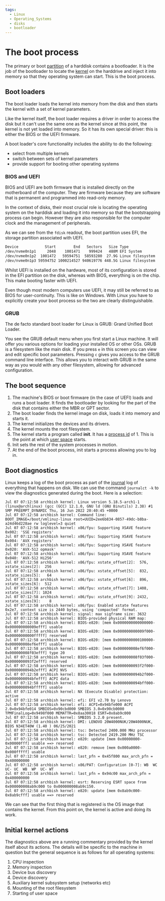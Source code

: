 ```yaml
---
tags:
  - Linux
  - Operating_Systems
  - disks
  - bootloader
---
```


 
# The boot process

The primary or boot [partition](Disks.md#primary-extended-and-logical-partitions) of a harddisk contains a bootloader. It is the job of the bootloader to locate the [kernel](The_Kernel.md) on the harddrive and inject it into memory so that they operating system can start. This is the boot process.

## Boot loaders

The boot loader loads the kernel into memory from the disk and then starts the kernel with a set of kernel parameters. 

Like the kernel itself, the boot loader requires a driver in order to access the disk but it can't use the same one as the kernel since at this point, the kernel is not yet loaded into memory. So it has its own special driver: this is either the BIOS or the UEFI firmware. 

A boot loader's core functionality includes the ability to do the following:
* select from multiple kernels
* switch between sets of kernel parameters
* provide support for booting other operating systems

### BIOS and UEFI 

BIOS and UEFI are both firmware that is installed directly on the motherboard of the computer. They are firmware because they are software that is permanent and programmed into read-only memory.

In the context of disks, their most crucial role is locating the operating system on the harddisk and loading it into memory so that the bootstrapping process can begin. However they are also responsible for the computer clock and the management of peripherals. 

As we can see from the `fdisk` readout, the boot partition uses EFI, the storage partition associated with UEFI. 

```bash
Device            Start        End   Sectors   Size Type
/dev/nvme0n1p1     2048    1001471    999424   488M EFI System
/dev/nvme0n1p2  1001472   59594751  58593280  27.9G Linux filesystem
/dev/nvme0n1p3 59594752 1000214527 940619776 448.5G Linux filesystem
```


Whilst UEFI is installed on the hardware, most of its configuration is stored in the EFI partition on the disk, whereas with BIOS, everything is on the chip. This make booting faster with UEFI.

Even though most modern computers use UEFI, it may still be referred to as BIOS for user-continuity. This is like on Windows. With Linux you have to explicitly create your boot process so the two are clearly distinguishable. 

### GRUB

The de facto standard boot loader for Linux is GRUB: Grand Unified Boot Loader.  

You see the GRUB default menu when you first start a Linux machine. It will offer you various options for loading your installed OS or other OSs. GRUB is a filesystem like the main disk. If you press `e` in this screen you can view and edit specific boot parameters. Pressing `c` gives you access to the GRUB command line interface. This allows you to interact with GRUB in the same way as you would with any other filesystem, allowing for advanced configuration. 

## The boot sequence 
1. The machine's BIOS or boot firmware (in the case of UEFI) loads and runs a boot loader. It finds the bootloader by looking for the part of the disk that contains either the MBR or GPT sector. 
2. The boot loader finds the kernel image on disk, loads it into memory and starts it. 
3. The kernel initializes the devices and its drivers.
4. The kernel mounts the root filesystem.
5. The kernel starts a program called **init**. It has a [process id](/Programming_Languages/Shell_Scripting/Processes.md#processes-ps) of 1. This is the point at which [user space](User_Space.md) starts.
6. Init sets the rest of the system processes in motion.
7. At the end of the boot process, init starts a process allowing you to log in.

## Boot diagnostics
Linux keeps a log of the boot process as part of the [journal]() log of everything that happens on disk. We can use the command `journalct -k` to view the diagnostics generated during the boot. Here is a selection:

```
Jul 07 07:12:58 archbish kernel: Linux version 5.18.5-arch1-1 (linux@archlinux) (gcc (GCC) 12.1.0, GNU ld (GNU Binutils) 2.38) #1 SMP PREEMPT_DYNAMIC Thu, 16 Jun 2022 20:40:45 +0000
Jul 07 07:12:58 archbish kernel: Command line: BOOT_IMAGE=/boot/vmlinuz-linux root=UUID=2ee6b834-0857-49dc-b8ba-a24d46d228ae rw loglevel=3 quiet
Jul 07 07:12:58 archbish kernel: x86/fpu: Supporting XSAVE feature 0x002: 'SSE registers'
Jul 07 07:12:58 archbish kernel: x86/fpu: Supporting XSAVE feature 0x004: 'AVX registers'
Jul 07 07:12:58 archbish kernel: x86/fpu: Supporting XSAVE feature 0x020: 'AVX-512 opmask'
Jul 07 07:12:58 archbish kernel: x86/fpu: Supporting XSAVE feature 0x040: 'AVX-512 Hi256'
Jul 07 07:12:58 archbish kernel: x86/fpu: xstate_offset[2]:  576, xstate_sizes[2]:  256
Jul 07 07:12:58 archbish kernel: x86/fpu: xstate_offset[5]:  832, xstate_sizes[5]:   64
Jul 07 07:12:58 archbish kernel: x86/fpu: xstate_offset[6]:  896, xstate_sizes[6]:  512
Jul 07 07:12:58 archbish kernel: x86/fpu: xstate_offset[7]: 1408, xstate_sizes[7]: 1024
Jul 07 07:12:58 archbish kernel: x86/fpu: xstate_offset[9]: 2432, xstate_sizes[9]:    8
Jul 07 07:12:58 archbish kernel: x86/fpu: Enabled xstate features 0x2e7, context size is 2440 bytes, using 'compacted' format.
Jul 07 07:12:58 archbish kernel: signal: max sigframe size: 3632
Jul 07 07:12:58 archbish kernel: BIOS-provided physical RAM map:
Jul 07 07:12:58 archbish kernel: BIOS-e820: [mem 0x0000000000000000-0x000000000009efff] usable
Jul 07 07:12:58 archbish kernel: BIOS-e820: [mem 0x000000000009f000-0x00000000000fffff] reserved
Jul 07 07:12:58 archbish kernel: BIOS-e820: [mem 0x0000000000100000-0x000000008ef6efff] usable
Jul 07 07:12:58 archbish kernel: BIOS-e820: [mem 0x000000008ef6f000-0x000000008f03efff] type 20
Jul 07 07:12:58 archbish kernel: BIOS-e820: [mem 0x000000008f03f000-0x0000000093f2efff] reserved
Jul 07 07:12:58 archbish kernel: BIOS-e820: [mem 0x0000000093f2f000-0x0000000094b2efff] ACPI NVS
Jul 07 07:12:58 archbish kernel: BIOS-e820: [mem 0x0000000094b2f000-0x0000000094bfefff] ACPI data
Jul 07 07:12:58 archbish kernel: BIOS-e820: [mem 0x0000000094bff000-0x0000000094bfffff] usable
Jul 07 07:12:58 archbish kernel: NX (Execute Disable) protection: active
Jul 07 07:12:58 archbish kernel: efi: EFI v2.70 by Lenovo
Jul 07 07:12:58 archbish kernel: efi: ACPI=0x94bfe000 ACPI 2.0=0x94bfe014 SMBIOS=0x90cbd000 SMBIOS 3.0=0x90cb0000 TPMFinalLog=0x9498f000 MEMATTR=0x8aa30018 ESRT=0x8ab9c000 
Jul 07 07:12:58 archbish kernel: SMBIOS 3.2.0 present.
Jul 07 07:12:58 archbish kernel: DMI: LENOVO 20W4000NUK/20W4000NUK, BIOS N34ET40W (1.40 ) 06/25/2021
Jul 07 07:12:58 archbish kernel: tsc: Detected 2400.000 MHz processor
Jul 07 07:12:58 archbish kernel: tsc: Detected 2419.200 MHz TSC
Jul 07 07:12:58 archbish kernel: e820: update [mem 0x00000000-0x00000fff] usable ==> reserved
Jul 07 07:12:58 archbish kernel: e820: remove [mem 0x000a0000-0x000fffff] usable
Jul 07 07:12:58 archbish kernel: last_pfn = 0x45f800 max_arch_pfn = 0x400000000
Jul 07 07:12:58 archbish kernel: x86/PAT: Configuration [0-7]: WB  WC  UC- UC  WB  WP  UC- WT  
Jul 07 07:12:58 archbish kernel: last_pfn = 0x94c00 max_arch_pfn = 0x400000000
Jul 07 07:12:58 archbish kernel: esrt: Reserving ESRT space from 0x000000008ab9c000 to 0x000000008ab9c150.
Jul 07 07:12:58 archbish kernel: e820: update [mem 0x8ab9c000-0x8ab9cfff] usable ==> reserved
```

We can see that the first thing that is registered is the OS image that contains the kernel. From this point on, the kernel is active and doing its work. 

## Initial kernel actions

The diagnostics above are a running commentary provided by the kernel itself about its actions. The details will be specific to the machine in question but the general sequence is as follows for all operating systems:
1. CPU inspection
2. Memory inspection 
3. Device bus discovery 
4. Device discovery
5. Auxiliary kernel subsystem setup (networks etc)
6. Mounting of the root filesystem 
7. Starting of user space
